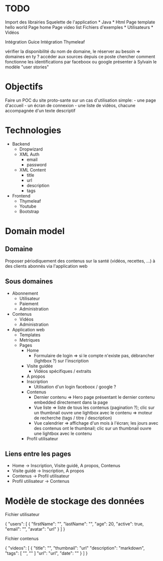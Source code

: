 # TODO

Import des librairies
Squelette de l'application
    * Java
    * Html
Page template hello world
Page home
Page video list
Fichiers d'exemples
    * Utilisateurs
    * Vidéos

Intégration Guice
Intégration Thymeleaf

vérifier la disponibilité du nom de domaine, le réserver au besoin
    => domaines en ty ?
accéder aux sources depuis ce poste
chercher comment fonctionne les identifications par faceboox ou google
présenter à Sylvain le modèle "user stories"


# Objectifs

Faire un POC du site proto-sante sur un cas d'utilisation simple:
    - une page d'accueil
    - un écran de connexion
    - une liste de vidéos, chacune accompagnée d'un texte descriptif

# Technologies

* Backend
    * Dropwizard
    * XML Auth
        * email
        * password
    * XML Content
        * title
        * url
        * description
        * tags
* Frontend
    * Thymeleaf
    * Youtube
    * Bootstrap


# Domain model

## Domaine

Proposer périodiquement des contenus sur la santé (vidéos, recettes, ...) à des clients abonnés via l'application web

## Sous domaines

* Abonnement
    * Utilisateur
    * Paiement
    * Administration
* Contenus
    * Vidéos
    * Administration
* Application web
    * Templates
    * Metriques
    * Pages
        * Home
            * Formulaire de login => si le compte n'existe pas, débrancher (lightbox ?) sur l'inscription
        * Visite guidée
            * Vidéos spécifiques / extraits
        * A propos
        * Inscription
            * Utilisation d'un login faceboox / google ?
        * Contenus
            * Dernier contenu
                => Hero page présentant le dernier contenu embedded directement dans la page
            * Vue liste
                => liste de tous les contenus (pagination ?); clic sur un thumbnail ouvre une lightbox avec le contenu
                => moteur de recherche (tags / titre / description)
            * Vue calendrier
                => affichage d'un mois à l'écran; les jours avec des contenus ont le thumbnail; clic sur un thumbnail ouvre une lightbox avec le contenu
        * Profil utilisateur

## Liens entre les pages

* Home -> Inscription, Visite guidé, A propos, Contenus
* Visite guidé -> Inscription, A propos
* Contenus -> Profil utilisateur
* Profil utilisateur -> Contenus

# Modèle de stockage des données

Fichier utilisateur

{
    "users": [
        {
            "firstName": "",
            "lastName": "",
            "age": 20,
            "active": true,
            "email": "",
            "avatar": "url"
        }
    ]
}

Fichier contenus

{
    "videos": [
        {
            "title": "",
            "thumbnail": "url"
            "description": "markdown",
            "tags": [ "", "" ]
            "url": "url",
            "date": ""
        }
    ]
}
